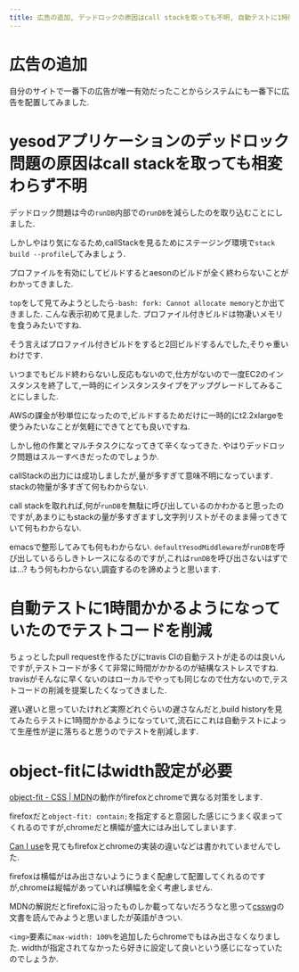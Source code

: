 ```yaml
---
title: 広告の追加, デッドロックの原因はcall stackを取っても不明, 自動テストに1時間かかるので一部削除, object-fitにはwidth設定が必要
---
```


# 広告の追加

自分のサイトで一番下の広告が唯一有効だったことからシステムにも一番下に広告を配置してみました.

# yesodアプリケーションのデッドロック問題の原因はcall stackを取っても相変わらず不明

デッドロック問題は今の`runDB`内部での`runDB`を減らしたのを取り込むことにしました.

しかしやはり気になるため,callStackを見るためにステージング環境で`stack build --profile`してみましょう.

プロファイルを有効にしてビルドするとaesonのビルドが全く終わらないことがわかってきました.

`top`をして見てみようとしたら`-bash: fork: Cannot allocate memory`とか出てきました.
こんな表示初めて見ました.
プロファイル付きビルドは物凄いメモリを食うみたいですね.

そう言えばプロファイル付きビルドをすると2回ビルドするんでした,そりゃ重いわけです.

いつまでもビルド終わらないし反応もないので,仕方がないので一度EC2のインスタンスを終了して,一時的にインスタンスタイプをアップグレードしてみることにしました.

AWSの課金が秒単位になったので,ビルドするためだけに一時的にt2.2xlargeを使うみたいなことが気軽にできてとても良いですね.

しかし他の作業とマルチタスクになってきて辛くなってきた.
やはりデッドロック問題はスルーすべきだったのでしょうか.

callStackの出力には成功しましたが,量が多すぎて意味不明になっています.
stackの物量が多すぎて何もわからない.

call stackを取れれば,何が`runDB`を無駄に呼び出しているのかわかると思ったのですが,あまりにもstackの量が多すぎますし文字列リストがそのまま帰ってきていて何もわからない.

emacsで整形してみても何もわからない.
`defaultYesodMiddleware`が`runDB`を呼び出しているらしきトレースになるのですが,これは`runDB`を呼び出さないはずでは…?
もう何もわからない,調査するのを諦めようと思います.

# 自動テストに1時間かかるようになっていたのでテストコードを削減

ちょっとしたpull requestを作るたびにtravis CIの自動テストが走るのは良いんですが,テストコードが多くて非常に時間がかかるのが結構なストレスですね.
travisがそんなに早くないのはローカルでやっても同じなので仕方ないので,テストコードの削減を提案したくなってきました.

遅い遅いと思っていたけれど実際どれぐらいの遅さなんだと,build historyを見てみたらテストに1時間かかるようになっていて,流石にこれは自動テストによって生産性が逆に落ちると思うのでテストを削減します.

# object-fitにはwidth設定が必要

[object-fit - CSS | MDN](https://developer.mozilla.org/ja/docs/Web/CSS/object-fit)の動作がfirefoxとchromeで異なる対策をします.

firefoxだと`object-fit: contain;`を指定すると意図した感じにうまく収まってくれるのですが,chromeだと横幅が盛大にはみ出してしまいます.

[Can I use](http://caniuse.com/#search=object-fit)を見てもfirefoxとchromeの実装の違いなどは書かれていませんでした.

firefoxは横幅がはみ出さないようにうまく配慮して配置してくれるのですが,chromeは縦幅があっていれば横幅を全く考慮しません.

MDNの解説だとfirefoxに沿ったものしか載ってないだろうなと思って[csswg](https://drafts.csswg.org/css-images-4/#the-object-fit)の文書を読んでみようと思いましたが英語がきつい.

`<img>`要素に`max-width: 100%`を追加したらchromeでもはみ出さなくなりました.
widthが指定されてなかったら好きに設定して良いという感じになっていたのでしょうか.
